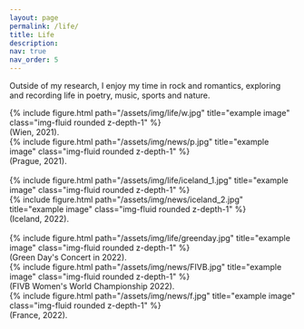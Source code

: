 ```yaml
---
layout: page
permalink: /life/
title: Life
description: 
nav: true
nav_order: 5
---
```



 Outside of my research, I enjoy my time in rock and romantics, exploring and recording life in poetry, music, sports and nature.



<div class="row">
    <div class="col-sm mt-3 mt-md-0">
        {% include figure.html path="/assets/img/life/w.jpg" title="example image" class="img-fluid rounded z-depth-1" %}
        <div class="caption">
            (Wien, 2021).
        </div>
    </div>
    <div class="col-sm mt-3 mt-md-0">
        {% include figure.html path="/assets/img/news/p.jpg" title="example image" class="img-fluid rounded z-depth-1" %}
        <div class="caption">
        (Prague, 2021).
        </div>
    </div>
</div>





<br>

<div class="row">
    <div class="col-sm mt-3 mt-md-0">
        {% include figure.html path="/assets/img/life/iceland_1.jpg" title="example image" class="img-fluid rounded z-depth-1" %}
    </div>
    <div class="col-sm mt-3 mt-md-0">
        {% include figure.html path="/assets/img/news/iceland_2.jpg" title="example image" class="img-fluid rounded z-depth-1" %}
    </div>
</div>
<div class="caption">
    (Iceland, 2022).
</div>

<br>


<div class="row">
    <div class="col-sm mt-3 mt-md-0">
        {% include figure.html path="/assets/img/life/greenday.jpg" title="example image" class="img-fluid rounded z-depth-1" %}
        <div class="caption">
            (Green Day's Concert in 2022).
        </div>
    </div>
    <div class="col-sm mt-3 mt-md-0">
        {% include figure.html path="/assets/img/news/FIVB.jpg" title="example image" class="img-fluid rounded z-depth-1" %}
        <div class="caption">
        (FIVB Women's World Championship 2022).
        </div>
    </div>
</div>


<div class="row">
    <div class="col-sm mt-3 mt-md-0">
        {% include figure.html path="/assets/img/news/f.jpg" title="example image" class="img-fluid rounded z-depth-1" %}
        <div class="caption">
        (France, 2022).
        </div>
    </div>
</div>

